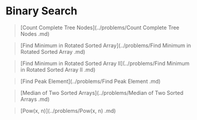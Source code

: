 # Binary Search

> [Count Complete Tree Nodes](../problems/Count Complete Tree Nodes .md)

> [Find Minimum in Rotated Sorted Array](../problems/Find Minimum in Rotated Sorted Array .md)

> [Find Minimum in Rotated Sorted Array II](../problems/Find Minimum in Rotated Sorted Array II .md)

> [Find Peak Element](../problems/Find Peak Element .md)

> [Median of Two Sorted Arrays](../problems/Median of Two Sorted Arrays .md)

> [Pow(x, n)](../problems/Pow(x, n) .md)
